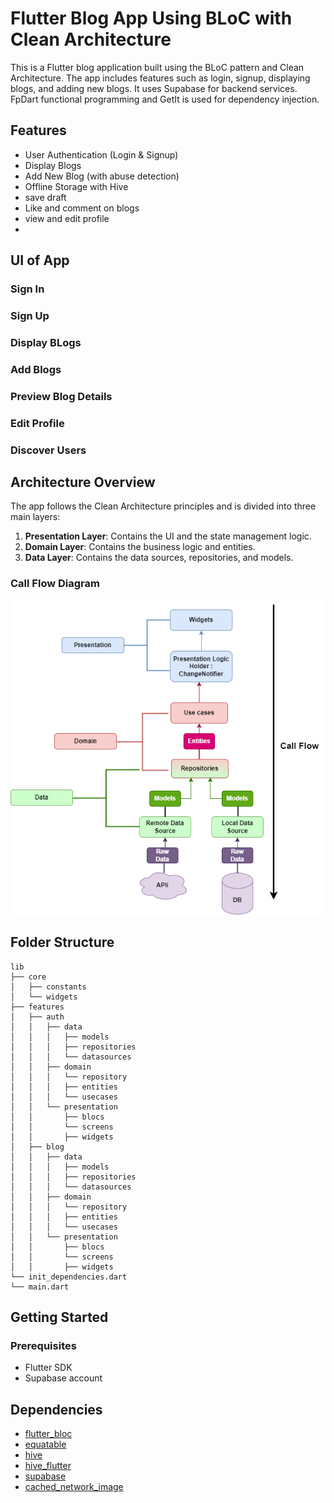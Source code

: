 # Flutter Blog App Using BLoC with Clean Architecture

This is a Flutter blog application built using the BLoC pattern and Clean Architecture. The app includes features such as login, signup, displaying blogs, and adding new blogs. It uses Supabase for backend services. FpDart functional programming and GetIt is used for dependency injection.

## Features

- User Authentication (Login & Signup)
- Display Blogs
- Add New Blog (with abuse detection)
- Offline Storage with Hive
- save draft
- Like and comment on blogs
- view and edit profile
- 

## UI of App
### Sign In


### Sign Up


### Display BLogs


### Add Blogs


### Preview Blog Details

### Edit Profile

### Discover Users


## Architecture Overview

The app follows the Clean Architecture principles and is divided into three main layers:

1. **Presentation Layer**: Contains the UI and the state management logic.
2. **Domain Layer**: Contains the business logic and entities.
3. **Data Layer**: Contains the data sources, repositories, and models.

### Call Flow Diagram

![Clean Architecture Call Flow](https://github.com/aliasar1/Blog-App-BLoC-Flutter/blob/main/app_images/clean_architecture.png)

## Folder Structure

```
lib
├── core
│   ├── constants
│   └── widgets
├── features
│   ├── auth
│   │   ├── data
│   │   │   ├── models
│   │   │   ├── repositories
│   │   │   └── datasources
│   │   ├── domain
│   │   │   └── repository
│   │   │   ├── entities
│   │   │   └── usecases
│   │   └── presentation
│   │       ├── blocs
│   │       └── screens
│   │       ├── widgets
│   ├── blog
│   │   ├── data
│   │   │   ├── models
│   │   │   ├── repositories
│   │   │   └── datasources
│   │   ├── domain
│   │   │   └── repository
│   │   │   ├── entities
│   │   │   └── usecases
│   │   └── presentation
│   │       ├── blocs
│   │       └── screens
│   │       ├── widgets
└── init_dependencies.dart
└── main.dart
```

## Getting Started

### Prerequisites

- Flutter SDK
- Supabase account



## Dependencies

- [flutter_bloc](https://pub.dev/packages/flutter_bloc)
- [equatable](https://pub.dev/packages/equatable)
- [hive](https://pub.dev/packages/hive)
- [hive_flutter](https://pub.dev/packages/hive_flutter)
- [supabase](https://pub.dev/packages/supabase)
- [cached_network_image](https://pub.dev/packages/cached_network_image)
